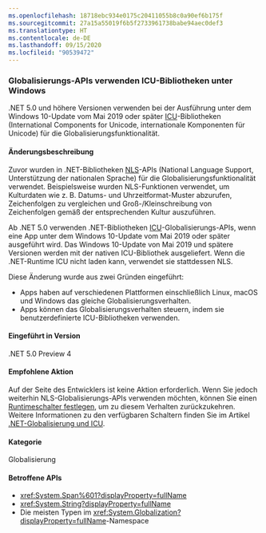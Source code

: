 ```yaml
---
ms.openlocfilehash: 18718ebc934e0175c20411055b8c0a90ef6b175f
ms.sourcegitcommit: 27a15a55019f6b5f2733961738babe94aec0def3
ms.translationtype: HT
ms.contentlocale: de-DE
ms.lasthandoff: 09/15/2020
ms.locfileid: "90539472"
---
```

### <a name="globalization-apis-use-icu-libraries-on-windows"></a>Globalisierungs-APIs verwenden ICU-Bibliotheken unter Windows

.NET 5.0 und höhere Versionen verwenden bei der Ausführung unter dem Windows 10-Update vom Mai 2019 oder später [ICU](http://site.icu-project.org/home)-Bibliotheken (International Components for Unicode, internationale Komponenten für Unicode) für die Globalisierungsfunktionalität.

#### <a name="change-description"></a>Änderungsbeschreibung

Zuvor wurden in .NET-Bibliotheken [NLS](/windows/win32/intl/national-language-support)-APIs (National Language Support, Unterstützung der nationalen Sprache) für die Globalisierungsfunktionalität verwendet. Beispielsweise wurden NLS-Funktionen verwendet, um Kulturdaten wie z. B. Datums- und Uhrzeitformat-Muster abzurufen, Zeichenfolgen zu vergleichen und Groß-/Kleinschreibung von Zeichenfolgen gemäß der entsprechenden Kultur auszuführen.

Ab .NET 5.0 verwenden .NET-Bibliotheken [ICU](http://site.icu-project.org/home)-Globalisierungs-APIs, wenn eine App unter dem Windows 10-Update vom Mai 2019 oder später ausgeführt wird. Das Windows 10-Update von Mai 2019 und spätere Versionen werden mit der nativen ICU-Bibliothek ausgeliefert. Wenn die .NET-Runtime ICU nicht laden kann, verwendet sie stattdessen NLS.

Diese Änderung wurde aus zwei Gründen eingeführt:

- Apps haben auf verschiedenen Plattformen einschließlich Linux, macOS und Windows das gleiche Globalisierungsverhalten.
- Apps können das Globalisierungsverhalten steuern, indem sie benutzerdefinierte ICU-Bibliotheken verwenden.

#### <a name="version-introduced"></a>Eingeführt in Version

.NET 5.0 Preview 4

#### <a name="recommended-action"></a>Empfohlene Aktion

Auf der Seite des Entwicklers ist keine Aktion erforderlich. Wenn Sie jedoch weiterhin NLS-Globalisierungs-APIs verwenden möchten, können Sie einen [Runtimeschalter festlegen](../../../../docs/core/run-time-config/globalization.md#nls), um zu diesem Verhalten zurückzukehren. Weitere Informationen zu den verfügbaren Schaltern finden Sie im Artikel [.NET-Globalisierung und ICU](../../../../docs/standard/globalization-localization/globalization-icu.md).

#### <a name="category"></a>Kategorie

Globalisierung

#### <a name="affected-apis"></a>Betroffene APIs

- <xref:System.Span%601?displayProperty=fullName>
- <xref:System.String?displayProperty=fullName>
- Die meisten Typen im <xref:System.Globalization?displayProperty=fullName>-Namespace

<!--

#### Affected APIs

- ``T:System.Span`1``
- `T:System.String`
- `N:System.Globalization`

-->
